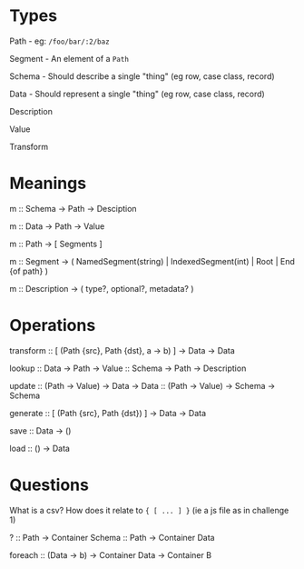 # Types

Path - eg:
`/foo/bar/:2/baz`

Segment - An element of a `Path`

Schema - Should describe a single "thing" (eg row, case class, record)

Data - Should represent a single "thing" (eg row, case class, record)

Description

Value

Transform

# Meanings

m :: Schema ->  Path -> Desciption

m :: Data ->  Path -> Value

m :: Path -> [ Segments ]

m :: Segment -> ( NamedSegment(string) | IndexedSegment(int) | Root | End {of path} )

m :: Description -> ( type?, optional?, metadata? )

# Operations

transform :: [ (Path {src}, Path {dst}, a -> b) ] -> Data -> Data

lookup :: Data -> Path -> Value
       :: Schema -> Path -> Description
       
update :: (Path -> Value) -> Data -> Data
       :: (Path -> Value) -> Schema -> Schema

generate :: [ (Path {src}, Path {dst}) ] -> Data -> Data

save :: Data -> ()

load :: () -> Data

# Questions

What is a csv? How does it relate to `{ [ ... ] }` (ie a js file as in challenge 1)

? :: Path -> Container Schema
  :: Path -> Container Data
  
foreach :: (Data -> b) -> Container Data -> Container B  